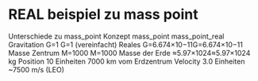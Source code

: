 
# REAL beispiel zu mass point

Unterschiede zu mass_point
Konzept	                mass_point	             mass_point_real
Gravitation	G=1         G=1 (vereinfacht)	         Reales G=6.674×10−11G=6.674×10−11
Masse Zentrum M=1000    M=1000	                     Masse der Erde ≈5.97×1024≈5.97×1024 kg
Position	            10 Einheiten	             7000 km vom Erdzentrum
Velocity	            3.0 Einheiten	             ~7500 m/s (LEO)

